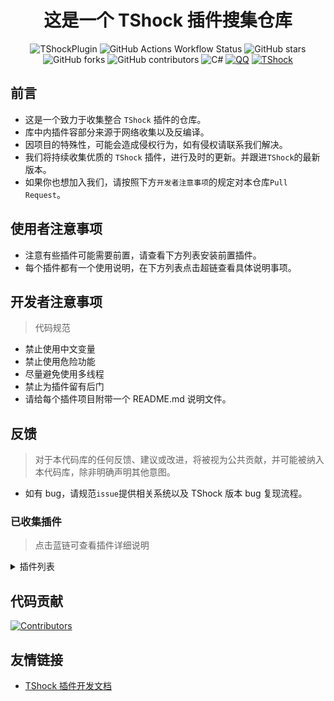 <div align = "center">

# 这是一个 TShock 插件搜集仓库

![TShockPlugin](https://socialify.git.ci/Controllerdestiny/TShockPlugin/image?description=1&descriptionEditable=%E4%B8%80%E4%B8%AA%E6%94%B6%E9%9B%86TShock%E6%8F%92%E4%BB%B6%E7%9A%84%E4%BB%93%E5%BA%93&font=Inter&forks=1&issues=1&logo=https%3A%2F%2Fpic.niaoluo.top%2F1%2Ficon.jpg&name=1&pattern=Diagonal%20Stripes&pulls=1&stargazers=1&theme=Auto)
![GitHub Actions Workflow Status](https://img.shields.io/github/actions/workflow/status/Controllerdestiny/TShockPlugin/.github%2Fworkflows%2Fdotnet.yml)
![GitHub stars](https://img.shields.io/github/stars/Controllerdestiny/TShockPlugin?style=flat)
![GitHub forks](https://img.shields.io/github/forks/Controllerdestiny/TShockPlugin?style=flat)
![GitHub contributors](https://img.shields.io/github/contributors/Controllerdestiny/TShockPlugin?style=flat)
![C#](https://img.shields.io/badge/Core-%20.NET_6-blue)
[![QQ](https://img.shields.io/badge/QQ-EB1923?logo=tencent-qq&logoColor=white)](https://qm.qq.com/cgi-bin/qm/qr?k=54tOesIU5g13yVBNFIuMBQ6AzjgE6f0m&jump_from=webapi&authKey=6jzafzJEqQGzq7b2mAHBw+Ws5uOdl83iIu7CvFmrfm/Xxbo2kNHKSNXJvDGYxhSW)
[![TShock](https://img.shields.io/badge/TShock5.2.0-2B579A.svg?&logo=TShock&logoColor=white)](https://github.com/Pryaxis/TShock)

</div>

## 前言

- 这是一个致力于收集整合 `TShock` 插件的仓库。
- 库中内插件容部分来源于网络收集以及反编译。
- 因项目的特殊性，可能会造成侵权行为，如有侵权请联系我们解决。
- 我们将持续收集优质的 `TShock` 插件，进行及时的更新。并跟进`TShock`的最新版本。
- 如果你也想加入我们，请按照下方`开发者注意事项`的规定对本仓库`Pull Request`。

## 使用者注意事项

- 注意有些插件可能需要前置，请查看下方列表安装前置插件。
- 每个插件都有一个使用说明，在下方列表点击超链查看具体说明事项。

## 开发者注意事项

> 代码规范

- 禁止使用中文变量
- 禁止使用危险功能
- 尽量避免使用多线程
- 禁止为插件留有后门
- 请给每个插件项目附带一个 README.md 说明文件。

## 反馈

> 对于本代码库的任何反馈、建议或改进，将被视为公共贡献，并可能被纳入本代码库，除非明确声明其他意图。

- 如有 bug，请规范`issue`提供相关系统以及 TShock 版本 bug 复现流程。

### 已收集插件

> 点击蓝链可查看插件详细说明

<Details>
<Summary>插件列表</Summary>

| 名称                                                             |            插件说明            |                                            前置                                            |
| ---------------------------------------------------------------- | :----------------------------: | :----------------------------------------------------------------------------------------: |
| [ChattyBridge](ChattyBridge/README.md)                           |          用于跨服聊天          |                                             无                                             |
| [EconomicsAPI](EconomicsAPI/README.md)                           |          经济插件前置          |                                             无                                             |
| [Economics.RPG](Economics.RPG/README.md)                         |              RPG               |                                        EconomicsAPI                                        |
| [Economics.Deal](Economics.RPG/README.md)                        |            交易插件            |                                        EconomicsAPI                                        |
| [Economics.Shop](Economics.Shop/README.md)                       |            商店插件            |                               EconomicsAPI<br>Economics.RPG                                |
| [Economics.Skill](Economics.Skill/README.md)                     |            技能插件            |                               EconomicsAPI<br>Economics.RPG                                |
| [Economics.Regain](Economics.Regain/README.md)                   |            物品回收            |                                        EconomicsAPI                                        |
| [Economics.Projectile](Economics.Projectile/README.md)           |           自定义弹幕           |                               EconomicsAPI<br>Economics.RPG                                |
| [Economics.NPC](Economics.NPC/README.md)                         |            任务插件            |                               EconomicsAPI<br>Economics.RPG                                |
| [Economics.Task](Economics.Task/README.md)                       |         自定义怪物奖励         |                                        EconomicsAPI                                        |
| [CreateSpawn](CreateSpawn/README.md)                             |         出生点建筑生成         |                                             无                                             |
| [AutoBroadcast](AutoBroadcast/README.md)                         |            自动广播            |                                             无                                             |
| [AutoTeam](AutoTeam/README.md)                                   |            自动队伍            |                                             无                                             |
| [BridgeBuilder](BridgeBuilder/README.md)                         |            快速铺桥            |                                             无                                             |
| [OnlineGiftPackage](OnlineGiftPackage/README.md)                 |            在线礼包            |                                             无                                             |
| [LifemaxExtra](LifemaxExtra/README.md)                           |       吃更多生命果/水晶        |                                             无                                             |
| [DisableMonsCoin](DisableMonsCoin/README.md)                     |           怪物不掉钱           |                                             无                                             |
| [PermaBuff](PermaBuff/README.md)                                 |           永久 Buff            |                                             无                                             |
| [ShortCommand](ShortCommand/README.md)                           |            简短指令            |                                             无                                             |
| [ProgressBag](ProgressBag/README.md)                             |            进度礼包            |                                             无                                             |
| [CriticalHit](CriticalHit/README.md)                             |            击打提示            |                                             无                                             |
| [Back](Back/README.md)                                           |            死亡回溯            |                                             无                                             |
| [BanNpc](BanNpc/README.md)                                       |          阻止怪物生成          |                                             无                                             |
| [MapTeleport](MapTp/README.md)                                   |         双击大地图传送         |                                             无                                             |
| [RandReSpawn](RandRespawn/README.md)                             |           随机出生点           |                                             无                                             |
| [CGive](CGive/README.md)                                         |            离线命令            |                                             无                                             |
| [RainbowChat](RainbowChat/README.md)                             |       每次说话颜色不一样       |                                             无                                             |
| [NormalDropsBags](NormalDropsBags/README.md)                     |         普通难度宝藏袋         |                                             无                                             |
| [DisableSurfaceProjectiles](DisableSurfaceProjectiles/README.md) |           禁地表弹幕           |                                             无                                             |
| [RecipesBrowser](RecipesBrowser/README.md)                       |             合成表             |                                             无                                             |
| [DisableGodMod](DisableGodMod/README.md)                         |          阻止玩家无敌          |                                             无                                             |
| [TownNPCHomes](TownNPCHomes/README.md)                           |          NPC 快速回家          |                                             无                                             |
| [RegionView](RegionView/README.md)                               |          显示区域边界          |                                             无                                             |
| [Noagent](Noagent/README.md)                                     |        禁止代理 ip 进入        |                                             无                                             |
| [SwitchCommands](SwitchCommands/README.md)                       |          区域执行指令          |                                             无                                             |
| [GolfRewards](GolfRewards/README.md)                             |           高尔夫奖励           |                                             无                                             |
| [DataSync](DataSync/README.md)                                   |            进度同步            |                                             无                                             |
| [ProgressRestrict](ProgressRestrict/README.md)                   |           超进度检测           |                                          DataSync                                          |
| [PacketsStop](PacketsStop/README.md)                             |           数据包拦截           |                                             无                                             |
| [DeathDrop](DeathDrop/README.md)                                 |  怪物死亡随机和自定义掉落物品  |                                             无                                             |
| [DTEntryBlock](DTEntryBlock/README.md)                           |       阻止进入地牢或神庙       |                                             无                                             |
| [PerPlayerLoot](PerPlayerLoot/README.md)                         |       玩家战利品单独箱子       |                                             无                                             |
| [PvPer](PvPer/README.md)                                         |            决斗系统            |                                             无                                             |
| [DumpTerrariaID](DumpTerrariaID/README.md)                       |            输出 ID             |                                             无                                             |
| [DamageStatistic](DamageStatistic/README.md)                     |            伤害统计            |                                             无                                             |
| [AdditionalPylons](AdditionalPylons/README.md)                   |          放置更多晶塔          |                                             无                                             |
| [History](History/README.md)                                     |          历史图格记录          |                                             无                                             |
| [Invincibility](Invincibility/README.md)                         |            限时无敌            |                                             无                                             |
| [Ezperm](Ezperm/README.md)                                       |           批量改权限           |                                             无                                             |
| [AutoClear](Autoclear/README.md)                                 |          智能自动扫地          |                                             无                                             |
| [EssentialsPlus](EssentialsPlus/README.md)                       |          更多管理指令          |                                             无                                             |
| [ShowArmors](ShowArmors/README.md)                               |           展示装备栏           |                                             无                                             |
| [VeinMiner](VeinMiner/README.md)                                 |            连锁挖矿            |                                             无                                             |
| [PersonalPermission](PersonalPermission/README.md)               |       为玩家单独设置权限       |                                             无                                             |
| [ItemPreserver](ItemPreserver/README.md)                         |         指定物品不消耗         |                                             无                                             |
| [SimultaneousUseFix](SimultaneousUseFix/README.md)               | 解决卡双锤卡星旋机枪之类的问题 |           [Chireiden.TShock.Omni](https://github.com/sgkoishi/yaaiomni/releases)           |
| [Challenger](Challenger/README.md)                               |           挑战者模式           |                                             无                                             |
| [MiniGamesAPI](MiniGamesAPI/README.md)                           |         豆沙小游戏 API         |                                             无                                             |
| [BuildMaster](BuildMaster/README.md)                             |    豆沙小游戏·建筑大师模式     | [MiniGamesAPI](https://github.com/Controllerdestiny/TShockPlugin/tree/master/MiniGamesAPI) |
| [journeyUnlock](journeyUnlock/README.md)                         |          解锁旅途物品          |                                             无                                             |
| [ListPlugins](ListPlugins/README.md)                             |           查已装插件           |                                             无                                             |
| [BagPing](BagPing/README.md)                                     |        地图上标记宝藏袋        |                                             无                                             |
| [ServerTools](ServerTools/README.md)                             |         服务器管理工具         |                                             无                                             |
| [Platform](Platform/README.md)                                   |          判断玩家设备          |                                             无                                             |
| [CaiLib](CaiLib/README.md)                                       |          Cai 的前置库          |                                             无                                             |
| [GenerateMap](GenerateMap/README.md)                             |          生成地图图片          |                                           CaiLib                                           |
| [RestInventory](RestInventory/README.md)                         |     提供 REST 查询背包接口     |                                             无                                             |
| [WikiLangPackLoader](WikiLangPackLoader/README.md)               |    为服务器加载 Wiki 语言包    |                                             无                                             |
| [HelpPlus](HelpPlus/README.md)                                   |      修复和增强 Help 命令      |                                             无                                             |
| [CaiBot](CaiBot/README.md)                                       |        CaiBot 适配插件         |                                          自带前置                                          |
| [HouseRegion](HouseRegion/README.md)                             |            圈地插件            |                                                                                            |
| [SignInSign](SignInSign/README.md)                               |         告示牌登录插件         |                                             无                                             |
| [WeaponPlusCostCoin](WeaponPlusCostCoin/README.md)               |         武器强化钱币版         |                                             无                                             |

</Details>

## 代码贡献

[![Contributors](https://stats.deeptrain.net/contributor/Controllerdestiny/TShockPlugin)](https://github.com/Controllerdestiny/TShockPlugin/graphs/contributors)

## 友情链接

- [TShock 插件开发文档](https://github.com/ACaiCat/TShockPluginDocument)
